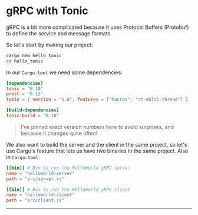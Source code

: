 # gRPC with Tonic

gRPC is a bit more complicated because it uses Protocol Buffers (Protobuf) to define the service and message formats.

So let's start by making our project:

```bash
cargo new hello_tonic
cd hello_tonic
```

In our `Cargo.toml` we need some dependencies:

```toml
[dependencies]
tonic = "0.10"
prost = "0.12"
tokio = { version = "1.0", features = ["macros", "rt-multi-thread"] }

[build-dependencies]
tonic-build = "0.10"
```

> I've pinned exact version numbers here to avoid surprises, and because it changes quite often!

We also want to build the server and the client in the same project, so let's use Cargo's feature that lets us have two binaries in the same project. Also in `Cargo.toml`:

```toml
[[bin]] # Bin to run the HelloWorld gRPC server
name = "helloworld-server"
path = "src/server.rs"

[[bin]] # Bin to run the HelloWorld gRPC client
name = "helloworld-client"
path = "src/client.rs"
```

---